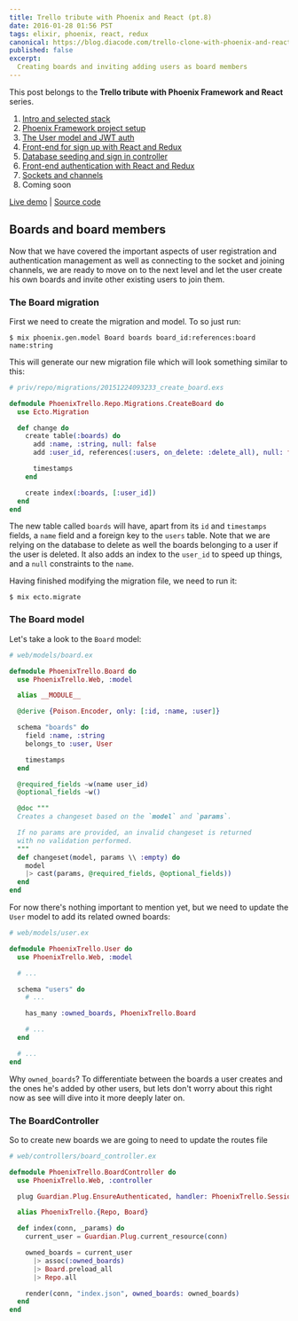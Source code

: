 ```yaml
---
title: Trello tribute with Phoenix and React (pt.8)
date: 2016-01-28 01:56 PST
tags: elixir, phoenix, react, redux
canonical: https://blog.diacode.com/trello-clone-with-phoenix-and-react-pt-8
published: false
excerpt:
  Creating boards and inviting adding users as board members
---
```

<div class="index">
  <p>This post belongs to the <strong>Trello tribute with Phoenix Framework and React</strong> series.</p>
  <ol>
    <li><a href="/blog/2016/01/04/trello-tribute-with-phoenix-and-react-pt-1">Intro and selected stack</a></li>
    <li><a href="/blog/2016/01/11/trello-tribute-with-phoenix-and-react-pt-2">Phoenix Framework project setup</a></li>
    <li><a href="/blog/2016/01/12/trello-tribute-with-phoenix-and-react-pt-3">The User model and JWT auth</a></li>
    <li><a href="/blog/2016/01/14/trello-tribute-with-phoenix-and-react-pt-4/">Front-end for sign up with React and Redux</a></li>
    <li><a href="/blog/2016/01/18/trello-tribute-with-phoenix-and-react-pt-5/">Database seeding and sign in controller</a></li>
    <li><a href="/blog/2016/01/20/trello-tribute-with-phoenix-and-react-pt-6/">Front-end authentication with React and Redux</a></li>
    <li><a href="/blog/2016/01/25/trello-tribute-with-phoenix-and-react-pt-7/">Sockets and channels</a></li>
    <li>Coming soon</li>
  </ol>

  <a href="https://phoenix-trello.herokuapp.com/"><i class="fa fa-cloud"></i> Live demo</a> |
  <a href="https://github.com/bigardone/phoenix-trello"><i class="fa fa-github"></i> Source code</a>
</div>

## Boards and board members
Now that we have covered the important aspects of user registration and authentication
management as well as connecting to the socket and joining channels, we are ready
to move on to the next level and let the user create his own boards and invite other
existing users to join them.

### The Board migration
First we need to create the migration and model. To so just run:

```
$ mix phoenix.gen.model Board boards board_id:references:board name:string

```

This will generate our new migration file which will look something similar to this:

```elixir
# priv/repo/migrations/20151224093233_create_board.exs

defmodule PhoenixTrello.Repo.Migrations.CreateBoard do
  use Ecto.Migration

  def change do
    create table(:boards) do
      add :name, :string, null: false
      add :user_id, references(:users, on_delete: :delete_all), null: false

      timestamps
    end

    create index(:boards, [:user_id])
  end
end

```

The new table called `boards` will have, apart from its `id` and `timestamps` fields,
a `name` field and a foreign key to the `users` table. Note that
we are relying on the database to delete as well the boards belonging to a user if the user
is deleted. It also adds an index to the `user_id` to speed up things, and a
`null` constraints to the `name`.

Having finished modifying the migration file, we need to run it:

```
$ mix ecto.migrate
```

### The Board model
Let's take a look to the `Board` model:


```elixir
# web/models/board.ex

defmodule PhoenixTrello.Board do
  use PhoenixTrello.Web, :model

  alias __MODULE__

  @derive {Poison.Encoder, only: [:id, :name, :user]}

  schema "boards" do
    field :name, :string
    belongs_to :user, User

    timestamps
  end

  @required_fields ~w(name user_id)
  @optional_fields ~w()

  @doc """
  Creates a changeset based on the `model` and `params`.

  If no params are provided, an invalid changeset is returned
  with no validation performed.
  """
  def changeset(model, params \\ :empty) do
    model
    |> cast(params, @required_fields, @optional_fields))
  end
end
```

For now there's nothing important to mention yet, but we need to update
the `User` model to add its related owned boards:

```elixir
# web/models/user.ex

defmodule PhoenixTrello.User do
  use PhoenixTrello.Web, :model

  # ...

  schema "users" do
    # ...

    has_many :owned_boards, PhoenixTrello.Board

    # ...
  end

  # ...
end
```

Why `owned_boards`? To differentiate between the boards a user creates and the ones
he's added by other users, but lets don't worry about this right now as see will dive into
it more deeply later on.

### The BoardController
So to create new boards we are going to need to update the routes file

```elixir
# web/controllers/board_controller.ex

defmodule PhoenixTrello.BoardController do
  use PhoenixTrello.Web, :controller

  plug Guardian.Plug.EnsureAuthenticated, handler: PhoenixTrello.SessionController

  alias PhoenixTrello.{Repo, Board}

  def index(conn, _params) do
    current_user = Guardian.Plug.current_resource(conn)

    owned_boards = current_user
      |> assoc(:owned_boards)
      |> Board.preload_all
      |> Repo.all

    render(conn, "index.json", owned_boards: owned_boards)
  end
end

```
